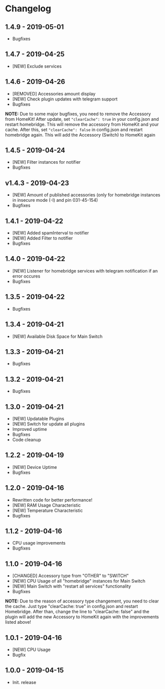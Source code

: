 # Changelog


## 1.4.9 - 2019-05-01
-  Bugfixes


## 1.4.7 - 2019-04-25
-  [NEW] Exclude services 


## 1.4.6 - 2019-04-26
- [REMOVED] Accessories amount display
- [NEW] Check plugin updates with telegram support
- Bugfixes

**NOTE:** Due to some major bugfixes, you need to remove the Accessory from HomeKit! After update, set ```"clearCache": true``` in your config.json and restart homebridge. This will remove the accessory from HomeKit and your cache. After this, set ```"clearCache": false``` in config.json and restart homebridge again. This will add the Accessory (Switch) to HomeKit again

## 1.4.5 - 2019-04-24
- [NEW] Filter instances for notifier
- Bugfixes


## v1.4.3 - 2019-04-23
- [NEW] Amount of published accessories (only for homebridge instances in insecure mode (-I) and pin 031-45-154)
- Bugfixes


## 1.4.1 - 2019-04-22
- [NEW] Added spamInterval to notifier
- [NEW] Added Filter to notifier
- Bugfixes


## 1.4.0 - 2019-04-22
- [NEW] Listener for homebridge services with telegram notification if an error occures
- Bugfixes


## 1.3.5 - 2019-04-22
- Bugfixes


## 1.3.4 - 2019-04-21
- [NEW] Available Disk Space for Main Switch


## 1.3.3 - 2019-04-21
- Bugfixes


## 1.3.2 - 2019-04-21
- Bugfixes


## 1.3.0 - 2019-04-21
- [NEW] Updatable Plugins
- [NEW] Switch for update all plugins
- Improved uptime
- Bugfixes
- Code cleanup

## 1.2.2 - 2019-04-19
- [NEW] Device Uptime
- Bugfixes

## 1.2.0 - 2019-04-16
- Rewritten code for better performance!
- [NEW] RAM Usage Characteristic
- [NEW] Temperature Characteristic
- Bugfixes


## 1.1.2 - 2019-04-16
- CPU usage improvements
- Bugfixes

## 1.1.0 - 2019-04-16
- [CHANGED] Accessory type from "OTHER" to "SWITCH"
- [NEW] CPU Usage of all "homebridge" instances for Main Switch
- [NEW] Main Switch with "restart all services" functionality
- Bugfixes

**NOTE:** Due to the reason of accessory type changement, you need to clear the cache. Just type "clearCache: true" in config.json and restart Homebridge. After than, change the line to "clearCache: false" and the plugin will add the new Accessory to HomeKit again with the improvements listed above!

## 1.0.1 - 2019-04-16
- [NEW] CPU Usage
- Bugfix

## 1.0.0 - 2019-04-15
- Init. release
